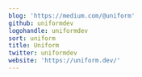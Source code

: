```yaml
---
blog: 'https://medium.com/@uniform'
github: uniformdev
logohandle: uniformdev
sort: uniform
title: Uniform
twitter: uniformdev
website: 'https://uniform.dev/'
---
```

